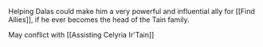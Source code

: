 Helping Dalas could make him a very powerful and influential ally for [[Find Allies]], if he ever becomes the head of the Tain family.

May conflict with [[Assisting Celyria Ir'Tain]]